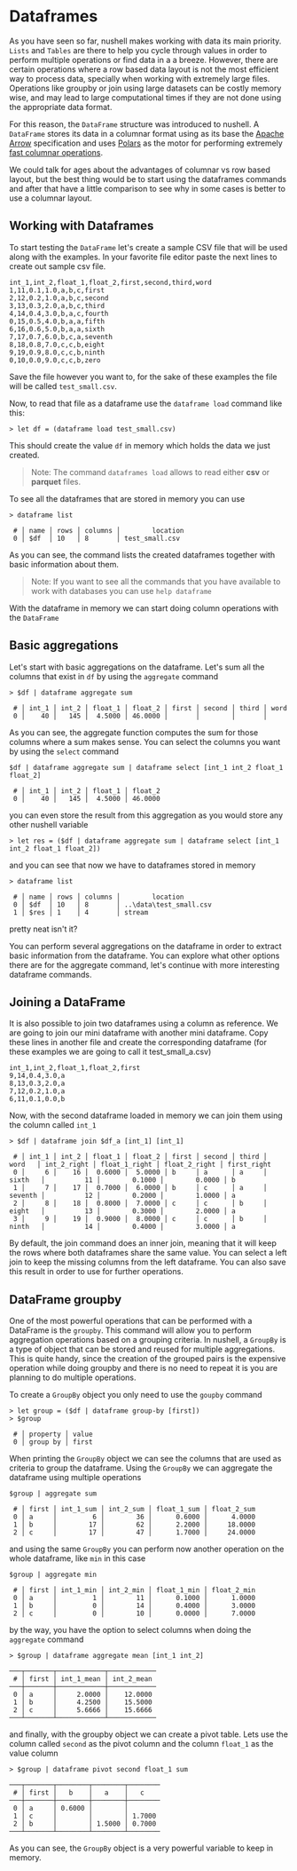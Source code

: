# Dataframes

As you have seen so far, nushell makes working with data its main priority.
`Lists` and `Tables` are there to help you cycle through values in order to
perform multiple operations or find data in a a breeze. However, there are
certain operations where a row based data layout is not the most efficient way
to process data, specially when working with extremely large files. Operations
like groupby or join using large datasets can be costly memory wise, and may
lead to large computational times if they are not done using the appropriate
data format.

For this reason, the `DataFrame` structure was introduced to nushell. A
`DataFrame` stores its data in a columnar format using as its base the [Apache
Arrow](https://arrow.apache.org/) specification and uses
[Polars](https://github.com/pola-rs/polars) as the motor for performing
extremely [fast columnar operations](https://h2oai.github.io/db-benchmark/).

We could talk for ages about the advantages of columnar vs row based layout, but
the best thing would be to start using the dataframes commands and after that
have a little comparison to see why in some cases is better to use a columnar
layout.

## Working with Dataframes

To start testing the `DataFrame` let's create a sample CSV file that will be
used along with the examples. In your favorite file editor paste the next
lines to create out sample csv file.

```csv
int_1,int_2,float_1,float_2,first,second,third,word
1,11,0.1,1.0,a,b,c,first
2,12,0.2,1.0,a,b,c,second
3,13,0.3,2.0,a,b,c,third
4,14,0.4,3.0,b,a,c,fourth
0,15,0.5,4.0,b,a,a,fifth
6,16,0.6,5.0,b,a,a,sixth
7,17,0.7,6.0,b,c,a,seventh
8,18,0.8,7.0,c,c,b,eight
9,19,0.9,8.0,c,c,b,ninth
0,10,0.0,9.0,c,c,b,zero
```

Save the file however you want to, for the sake of these examples the file will
be called `test_small.csv`.

Now, to read that file as a dataframe use the `dataframe load` command like
this:

```
> let df = (dataframe load test_small.csv)
```

This should create the value `df` in memory which holds the data we just
created.

> Note: The command `dataframes load` allows to read either **csv** or
> **parquet** files.

To see all the dataframes that are stored in memory you can use

```
> dataframe list

 # │ name │ rows │ columns │        location
 0 │ $df  │ 10   │ 8       │ test_small.csv
```

As you can see, the command lists the created dataframes together with basic
information about them.

> Note: If you want to see all the commands that you have available to work
> with databases you can use `help dataframe`

With the dataframe in memory we can start doing column operations with the
`DataFrame`

## Basic aggregations

Let's start with basic aggregations on the dataframe. Let's sum all the columns
that exist in `df` by using the `aggregate` command

```
> $df | dataframe aggregate sum

 # │ int_1 │ int_2 │ float_1 │ float_2 │ first │ second │ third │ word
 0 │    40 │   145 │  4.5000 │ 46.0000 │       │        │       │
```

As you can see, the aggregate function computes the sum for those columns where
a sum makes sense. You can select the columns you want by using the `select`
command

```
$df | dataframe aggregate sum | dataframe select [int_1 int_2 float_1 float_2]

 # │ int_1 │ int_2 │ float_1 │ float_2
 0 │    40 │   145 │  4.5000 │ 46.0000
```

you can even store the result from this aggregation as you would store any
other nushell variable

```
> let res = ($df | dataframe aggregate sum | dataframe select [int_1 int_2 float_1 float_2])
```

and you can see that now we have to dataframes stored in memory

```
> dataframe list

 # │ name │ rows │ columns │        location
 0 │ $df  │ 10   │ 8       │ ..\data\test_small.csv
 1 │ $res │ 1    │ 4       │ stream
```

pretty neat isn't it?

You can perform several aggregations on the dataframe in order to extract basic
information from the dataframe. You can explore what other options there are
for the aggregate command, let's continue with more interesting dataframe
commands.

## Joining a DataFrame

It is also possible to join two dataframes using a column as reference. We are
going to join our mini dataframe with another mini dataframe. Copy these lines
in another file and create the corresponding dataframe (for these examples we
are going to call it test_small_a.csv)

```
int_1,int_2,float_1,float_2,first
9,14,0.4,3.0,a
8,13,0.3,2.0,a
7,12,0.2,1.0,a
6,11,0.1,0.0,b
```

Now, with the second dataframe loaded in memory we can join them using the column
called `int_1`

```
> $df | dataframe join $df_a [int_1] [int_1]

 # │ int_1 │ int_2 │ float_1 │ float_2 │ first │ second │ third │  word   │ int_2_right │ float_1_right │ float_2_right │ first_right
 0 │     6 │    16 │  0.6000 │  5.0000 │ b     │ a      │ a     │ sixth   │          11 │        0.1000 │        0.0000 │ b
 1 │     7 │    17 │  0.7000 │  6.0000 │ b     │ c      │ a     │ seventh │          12 │        0.2000 │        1.0000 │ a
 2 │     8 │    18 │  0.8000 │  7.0000 │ c     │ c      │ b     │ eight   │          13 │        0.3000 │        2.0000 │ a
 3 │     9 │    19 │  0.9000 │  8.0000 │ c     │ c      │ b     │ ninth   │          14 │        0.4000 │        3.0000 │ a
```

By default, the join command does an inner join, meaning that it will keep the
rows where both dataframes share the same value. You can select a left join to
keep the missing columns from the left dataframe. You can also save this result
in order to use for further operations.

## DataFrame groupby

One of the most powerful operations that can be performed with a DataFrame is
the `groupby`. This command will allow you to perform aggregation operations
based on a grouping criteria. In nushell, a `GroupBy` is a type of object that
can be stored and reused for multiple aggregations. This is quite handy, since
the creation of the grouped pairs is the expensive operation while doing
groupby and there is no need to repeat it is you are planning to do multiple
operations.

To create a `GroupBy` object you only need to use the `goupby` command

```
> let group = ($df | dataframe group-by [first])
> $group

 # │ property │ value
 0 │ group by │ first
```

When printing the `GroupBy` object we can see the columns that are used as
criteria to group the dataframe. Using the `GroupBy` we can aggregate the
dataframe using multiple operations

```
$group | aggregate sum

 # │ first │ int_1_sum │ int_2_sum │ float_1_sum │ float_2_sum
 0 │ a     │         6 │        36 │      0.6000 │      4.0000
 1 │ b     │        17 │        62 │      2.2000 │     18.0000
 2 │ c     │        17 │        47 │      1.7000 │     24.0000
```

and using the same `GroupBy` you can perform now another operation on the
whole dataframe, like `min` in this case

```
$group | aggregate min

 # │ first │ int_1_min │ int_2_min │ float_1_min │ float_2_min
 0 │ a     │         1 │        11 │      0.1000 │      1.0000
 1 │ b     │         0 │        14 │      0.4000 │      3.0000
 2 │ c     │         0 │        10 │      0.0000 │      7.0000
```

by the way, you have the option to select columns when doing the `aggregate`
command

```
> $group | dataframe aggregate mean [int_1 int_2]

───┬───────┬────────────┬────────────
 # │ first │ int_1_mean │ int_2_mean
───┼───────┼────────────┼────────────
 0 │ a     │     2.0000 │    12.0000
 1 │ b     │     4.2500 │    15.5000
 2 │ c     │     5.6666 │    15.6666
───┴───────┴────────────┴────────────
```

and finally, with the groupby object we can create a pivot table. Lets use
the column called `second` as the pivot column and the column `float_1` as
the value column


```
> $group | dataframe pivot second float_1 sum

───┬───────┬────────┬────────┬────────
 # │ first │   b    │   a    │   c
───┼───────┼────────┼────────┼────────
 0 │ a     │ 0.6000 │        │
 1 │ c     │        │        │ 1.7000
 2 │ b     │        │ 1.5000 │ 0.7000
───┴───────┴────────┴────────┴────────
```

As you can see, the `GroupBy` object is a very powerful variable to keep in
memory.
